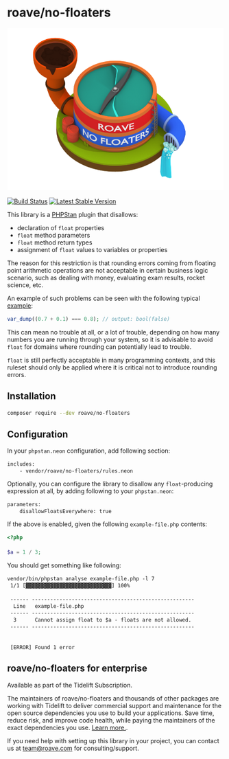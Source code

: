 # roave/no-floaters

![`roave/no-floaters`](logo/roave-no-floaters.png)

[![Build Status](https://travis-ci.org/Roave/no-floaters.png?branch=master)](https://travis-ci.org/Roave/no-floaters)
[![Latest Stable Version](https://poser.pugx.org/roave/no-floaters/v/stable.png)](https://packagist.org/packages/roave/no-floaters)

This library is a [PHPStan](https://github.com/phpstan/phpstan) plugin
that disallows:

 * declaration of `float` properties
 * `float` method parameters
 * `float` method return types
 * assignment of `float` values to variables or properties

The reason for this restriction is that rounding errors coming
from floating point arithmetic operations are not acceptable in
certain business logic scenario, such as dealing with money,
evaluating exam results, rocket science, etc.

An example of such problems can be seen with the following typical
[example](https://3v4l.org/MJqJe):

```php
var_dump((0.7 + 0.1) === 0.8); // output: bool(false)
```

This can mean no trouble at all, or a lot of trouble, depending
on how many numbers you are running through your system, so it
is advisable to avoid `float` for domains where rounding can
potentially lead to trouble.

`float` is still perfectly acceptable in many programming contexts,
and this ruleset should only be applied where it is critical not
to introduce rounding errors.

## Installation

```sh
composer require --dev roave/no-floaters
```

## Configuration

In your `phpstan.neon` configuration, add following section:

```neon
includes:
	- vendor/roave/no-floaters/rules.neon
```

Optionally, you can configure the library to disallow any
`float`-producing expression at all, by adding following to your
`phpstan.neon`:

```neon
parameters:
	disallowFloatsEverywhere: true
```

If the above is enabled, given the following `example-file.php`
contents:

```php
<?php

$a = 1 / 3;
```

You should get something like following:

```
vendor/bin/phpstan analyse example-file.php -l 7
 1/1 [▓▓▓▓▓▓▓▓▓▓▓▓▓▓▓▓▓▓▓▓▓▓▓▓▓▓▓▓] 100%

 ------ -----------------------------------------------------
  Line   example-file.php
 ------ -----------------------------------------------------
  3      Cannot assign float to $a - floats are not allowed.
 ------ -----------------------------------------------------


 [ERROR] Found 1 error

```
## roave/no-floaters for enterprise

Available as part of the Tidelift Subscription.

The maintainers of roave/no-floaters and thousands of other packages are working with Tidelift to deliver commercial support and maintenance for the open source dependencies you use to build your applications. Save time, reduce risk, and improve code health, while paying the maintainers of the exact dependencies you use. [Learn more.](https://tidelift.com/subscription/pkg/packagist-roave-no-floaters?utm_source=packagist-roave-no-floaters&utm_medium=referral&utm_campaign=enterprise&utm_term=repo).


If you need help with setting up this library in your project,
you can contact us at team@roave.com for consulting/support.
